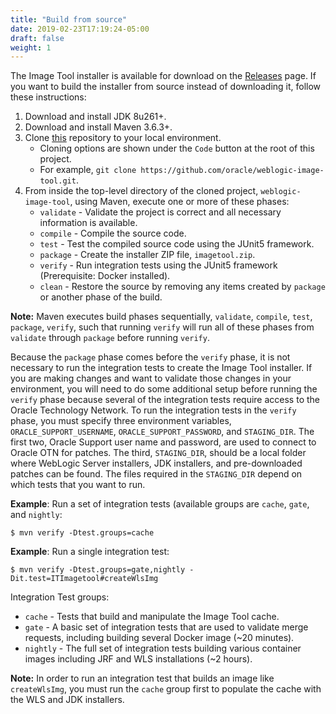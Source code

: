 ```yaml
---
title: "Build from source"
date: 2019-02-23T17:19:24-05:00
draft: false
weight: 1
---
```



The Image Tool installer is available for download on the [Releases](https://github.com/oracle/weblogic-image-tool/releases) page.
If you want to build the installer from source instead of downloading it, follow these instructions:
1. Download and install JDK 8u261+.
1. Download and install Maven 3.6.3+.
1. Clone [this](https://github.com/oracle/weblogic-image-tool) repository to your local environment.
   - Cloning options are shown under the `Code` button at the root of this project.
   - For example, `git clone https://github.com/oracle/weblogic-image-tool.git`.
1. From inside the top-level directory of the cloned project, `weblogic-image-tool`, using Maven, execute one or
more of these phases:
    - `validate` - Validate the project is correct and all necessary information is available.
    - `compile`  - Compile the source code.
    - `test`     - Test the compiled source code using the JUnit5 framework.
    - `package`  - Create the installer ZIP file, `imagetool.zip`.
    - `verify`   - Run integration tests using the JUnit5 framework (Prerequisite: Docker installed).
    - `clean`    - Restore the source by removing any items created by `package` or another phase of the build.

**Note:** Maven executes build phases sequentially, `validate`, `compile`, `test`, `package`, `verify`, such that
running `verify` will run all of these phases from `validate` through `package` before running `verify`.

Because the `package` phase comes before the `verify` phase, it is not necessary to run the integration tests to create
the Image Tool installer.  If you are making changes and want to validate those changes in your environment, you will
need to do some additional setup before running the `verify` phase because several of the integration tests require
access to the Oracle Technology Network.  To run the integration tests in the
`verify` phase, you must specify three environment variables, `ORACLE_SUPPORT_USERNAME`, `ORACLE_SUPPORT_PASSWORD`,
and `STAGING_DIR`.  The first two, Oracle Support user name and password, are used to connect to Oracle OTN for patches.
The third, `STAGING_DIR`, should be a local folder where WebLogic Server installers, JDK installers, and pre-downloaded
patches can be found.  The files required in the `STAGING_DIR` depend on which tests that you want to run.

**Example**: Run a set of integration tests (available groups are `cache`, `gate`, and `nightly`:
```shell script
$ mvn verify -Dtest.groups=cache
```

**Example**: Run a single integration test:
```shell script
$ mvn verify -Dtest.groups=gate,nightly -Dit.test=ITImagetool#createWlsImg
```

Integration Test groups:
- `cache` - Tests that build and manipulate the Image Tool cache.
- `gate`  - A basic set of integration tests that are used to validate merge requests, including building several
Docker image (~20 minutes).
- `nightly` - The full set of integration tests building various container images including JRF and WLS
installations (~2 hours).

**Note:** In order to run an integration test that builds an image like `createWlsImg`, you must run the `cache`
group first to populate the cache with the WLS and JDK installers.
